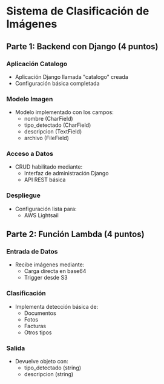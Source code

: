 # Sistema de Clasificación de Imágenes

## Parte 1: Backend con Django (4 puntos)

### Aplicación Catalogo
- Aplicación Django llamada "catalogo" creada
- Configuración básica completada

### Modelo Imagen
- Modelo implementado con los campos:
  - nombre (CharField)
  - tipo_detectado (CharField)
  - descripcion (TextField)
  - archivo (FileField)

### Acceso a Datos
- CRUD habilitado mediante:
  - Interfaz de administración Django
  - API REST básica

### Despliegue
- Configuración lista para:
  - AWS Lightsail

## Parte 2: Función Lambda (4 puntos)

### Entrada de Datos
- Recibe imágenes mediante:
  - Carga directa en base64
  - Trigger desde S3

### Clasificación
- Implementa detección básica de:
  - Documentos
  - Fotos  
  - Facturas
  - Otros tipos

### Salida
- Devuelve objeto con:
  - tipo_detectado (string)
  - descripcion (string)
